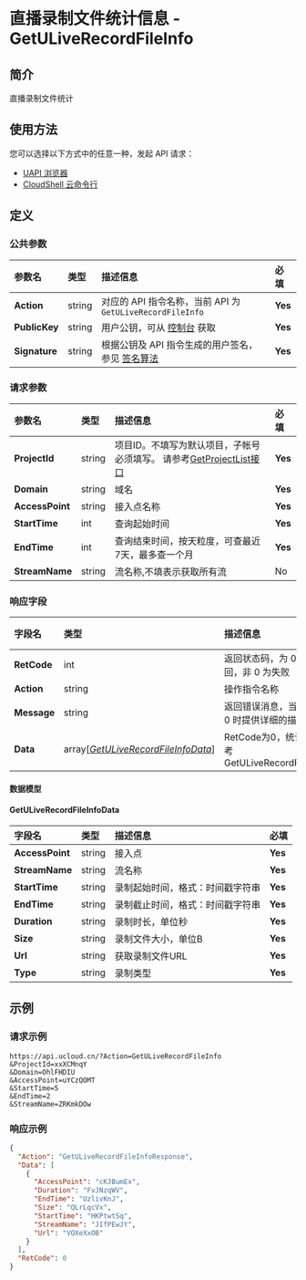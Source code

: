 # 直播录制文件统计信息 - GetULiveRecordFileInfo

## 简介

直播录制文件统计






## 使用方法

您可以选择以下方式中的任意一种，发起 API 请求：
- [UAPI 浏览器](https://console.ucloud.cn/uapi/detail?id=GetULiveRecordFileInfo)
- [CloudShell 云命令行](https://shell.ucloud.cn/)


## 定义

### 公共参数

| 参数名 | 类型 | 描述信息 | 必填 |
|:---|:---|:---|:---|
| **Action**     | string  | 对应的 API 指令名称，当前 API 为 `GetULiveRecordFileInfo`                        | **Yes** |
| **PublicKey**  | string  | 用户公钥，可从 [控制台](https://console.ucloud.cn/uapi/apikey) 获取                                             | **Yes** |
| **Signature**  | string  | 根据公钥及 API 指令生成的用户签名，参见 [签名算法](api/summary/signature.md)  | **Yes** |

### 请求参数

| 参数名 | 类型 | 描述信息 | 必填 |
|:---|:---|:---|:---|
| **ProjectId** | string | 项目ID。不填写为默认项目，子帐号必须填写。 请参考[GetProjectList接口](https://docs.ucloud.cn/api/summary/get_project_list) |**Yes**|
| **Domain** | string | 域名 |**Yes**|
| **AccessPoint** | string | 接入点名称 |**Yes**|
| **StartTime** | int | 查询起始时间 |**Yes**|
| **EndTime** | int | 查询结束时间，按天粒度，可查最近7天，最多查一个月 |**Yes**|
| **StreamName** | string | 流名称,不填表示获取所有流 |No|

### 响应字段

| 字段名 | 类型 | 描述信息 | 必填 |
|:---|:---|:---|:---|
| **RetCode** | int | 返回状态码，为 0 则为成功返回，非 0 为失败 |**Yes**|
| **Action** | string | 操作指令名称 |**Yes**|
| **Message** | string | 返回错误消息，当 `RetCode` 非 0 时提供详细的描述信息 |No|
| **Data** | array[[*GetULiveRecordFileInfoData*](#GetULiveRecordFileInfoData)] | RetCode为0，统计信息，参考GetULiveRecordFileInfoData |**Yes**|

#### 数据模型


#### GetULiveRecordFileInfoData

| 字段名 | 类型 | 描述信息 | 必填 |
|:---|:---|:---|:---|
| **AccessPoint** | string | 接入点 |**Yes**|
| **StreamName** | string | 流名称 |**Yes**|
| **StartTime** | string | 录制起始时间，格式：时间戳字符串 |**Yes**|
| **EndTime** | string | 录制截止时间，格式：时间戳字符串 |**Yes**|
| **Duration** | string | 录制时长，单位秒 |**Yes**|
| **Size** | string | 录制文件大小，单位B |**Yes**|
| **Url** | string | 获取录制文件URL |**Yes**|
| **Type** | string | 录制类型 |**Yes**|

## 示例

### 请求示例
    
```
https://api.ucloud.cn/?Action=GetULiveRecordFileInfo
&ProjectId=xxXCMnqY
&Domain=OhlFHDIU
&AccessPoint=uYCzQOMT
&StartTime=5
&EndTime=2
&StreamName=ZRKmkDOw
```

### 响应示例
    
```json
{
  "Action": "GetULiveRecordFileInfoResponse",
  "Data": [
    {
      "AccessPoint": "cKJBumEx",
      "Duration": "FvJNzqWV",
      "EndTime": "UzlivKnJ",
      "Size": "QLrLqcVx",
      "StartTime": "HKPtwtSq",
      "StreamName": "JIfPEwJY",
      "Url": "VOXeXxOB"
    }
  ],
  "RetCode": 0
}
```





